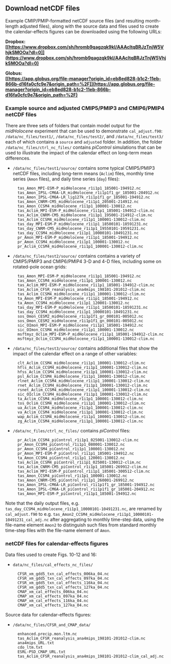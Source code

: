 ## Download netCDF files ##

Example CMIP/PMIP-formatted netCDF source files (and resulting month-length adjusted files), along with the source data and files used to create the calendar-effects figures can be downloaded using the following URLs:

**Dropbox:  
[[https://www.dropbox.com/sh/hromb9qagzqk9kl/AAAcItqBRJzTnjW5VhjkSMOOa?dl=0]](https://www.dropbox.com/sh/hromb9qagzqk9kl/AAAcItqBRJzTnjW5VhjkSMOOa?dl=0)**

**Globus:  
[[https://app.globus.org/file-manager?origin_id=eb8ed828-b1c2-11eb-866b-d16fa0cfc9e7&origin_path=%2F]](https://app.globus.org/file-manager?origin_id=eb8ed828-b1c2-11eb-866b-d16fa0cfc9e7&origin_path=%2F)**

### Example source and adjusted CMIP5/PMIP3 and CMIP6/PMIP4 netCDF files ###

There are three sets of folders that contain model output for the *midHolocene* experiment that can be used to demonstrate `cal_adjust.f90`:  `/data/nc_files/test1/`, `/data/nc_files/test2/`, and `/data/nc_files/test3/` each of which contains a `source` and `adjusted` folder.  In addition, the folder `/data/nc_files/ctrl_nc_files/` contains *piControl* simulations that can be used to illustrate the impact of the calendar effect on long-term mean differences.

- `/data/nc_files/test1/source/` contains some typical CMIP5/PMIP3 netCDF files, including long-term means (`Aclim`) files, monthly time series (`Amon` files), and daily time series (`day`) files):
	
		tas_Amon_MPI-ESM-P_midHolocene_r1i1p1_185001-194912.nc
		tas_Amon_IPSL-CM6A-LR_midHolocene_r1i1p1f1_gr_185001-204912.nc
		tas_Amon_IPSL-CM6A-LR_lig127k_r1i1p1f1_gr_185001-194912.nc
		tas_Amon_CNRM-CM5_midHolocene_r1i1p1_205001-214912.nc
		tas_Amon_CCSM4_midHolocene_r1i1p1_100001-130012.nc
		tas_Aclim_MPI-ESM-P_midHolocene_r1i1p1_185001-194912-clim.nc
		tas_Aclim_CNRM-CM5_midHolocene_r1i1p1_195001-214912-clim.nc
		tas_Aclim_CCSM4_midHolocene_r1i1p1_100001-130012-clim.nc
		tas_day_MPI-ESM-P_midHolocene_r1i1p1_18500101-18591231.nc
		tas_day_CNRM-CM5_midHolocene_r1i1p1_19550101-19591231.nc
		tas_day_CCSM4_midHolocene_r1i1p1_10000101-10491231.nc
		pr_Amon_MPI-ESM-P_midHolocene_r1i1p1_185001-194912.nc
		pr_Amon_CCSM4_midHolocene_r1i1p1_100001-130012.nc
		pr_Aclim_CCSM4_midHolocene_r1i1p1_100001-130012-clim.nc

- `/data/nc_files/test2/source/` contains contains a variety of CMIP5/PMIP3 and CMIP6/PMIP4 3-D and 4-D files, including some on rotated-pole ocean grids:

		tas_Amon_MPI-ESM-P_midHolocene_r1i1p1_185001-194912.nc
		tas_Amon_CCSM4_midHolocene_r1i1p1_100001-130012.nc
		tas_Aclim_MPI-ESM-P_midHolocene_r1i1p1_185001-194912-clim.nc
		tas_Aclim_CFSR_reanalysis_ana4mips_198101-201012-clim.nc
		tas_Aclim_CCSM4_midHolocene_r1i1p1_100001-130012-clim.nc
		ta_Amon_MPI-ESM-P_midHolocene_r1i1p1_185001-194912.nc
		ta_Amon_CCSM4_midHolocene_r1i1p1_120001-130012.nc
		tas_day_MPI-ESM-P_midHolocene_r1i1p1_18500101-18591231.nc
		tas_day_CCSM4_midHolocene_r1i1p1_10000101-10491231.nc
		sos_Omon_CESM2_midHolocene_r1i1p1f1_gr_000101-005012.nc
		sos_Omon_CESM2_midHolocene_r1i1p1f1_gn_000101-005012.nc
		sic_OImon_MPI-ESM-P_midHolocene_r1i1p1_185001-194912.nc
		sic_OImon_CCSM4_midHolocene_r1i1p1_100001-130012.nc
		msftmyz_Oclim_MPI-ESM-P_midHolocene_r1i1p1_185001-194912-clim.nc
		msftmyz_Oclim_CCSM4_midHolocene_r1i1p1_100001-130012-clim.nc

- `/data/nc_files/test3/source/` contains additional files that show the impact of the calendar effect on a range of other variables:

		clt_Aclim_CCSM4_midHolocene_r1i1p1_100001-130012-clim.nc
		hfls_Aclim_CCSM4_midHolocene_r1i1p1_100001-130012-clim.nc
		hfss_Aclim_CCSM4_midHolocene_r1i1p1_100001-130012-clim.nc
		psl_Aclim_CCSM4_midHolocene_r1i1p1_100001-130012-clim.nc
		rlnet_Aclim_CCSM4_midHolocene_r1i1p1_100001-130012-clim.nc
		rnet_Aclim_CCSM4_midHolocene_r1i1p1_100001-130012-clim.nc
		rsnet_Aclim_CCSM4_midHolocene_r1i1p1_100001-130012-clim.nc
		sic_OIclim_CCSM4_midHolocene_r1i1p1_100001-130012-clim.nc
		ta_Aclim_CCSM4_midHolocene_r1i1p1_100001-130012-clim.nc
		tos_Oclim_CCSM4_midHolocene_r1i1p1_100001-130012-clim.nc
		ua_Aclim_CCSM4_midHolocene_r1i1p1_100001-130012-clim.nc
		va_Aclim_CCSM4_midHolocene_r1i1p1_100001-130012-clim.nc
		wap_Aclim_CCSM4_midHolocene_r1i1p1_100001-130012-clim.nc
		zg_Aclim_CCSM4_midHolocene_r1i1p1_100001-130012-clim.nc

- `/data/nc_files/ctrl_nc_files/` contains *piControl* files:

		pr_Aclim_CCSM4_piControl_r1i1p1_025001-130012-clim.nc
		pr_Amon_CCSM4_piControl_r1i1p1_080001-130012.nc
		pr_Amon_CCSM4_piControl_r1i1p1_100001-130012.nc
		pr_Amon_MPI-ESM-P_piControl_r1i1p1_185001-194912.nc
		ta_Amon_CCSM4_piControl_r1i1p1_120001-130012.nc
		tas_Aclim_CCSM4_piControl_r1i1p1_025001-130012-clim.nc
		tas_Aclim_CNRM-CM5_piControl_r1i1p1_185001-269912-clim.nc
		tas_Aclim_MPI-ESM-P_piControl_r1i1p1_185001-300512-clim.nc
		tas_Amon_CCSM4_piControl_r1i1p1_100001-130012.nc
		tas_Amon_CNRM-CM5_piControl_r1i1p1_260001-269912.nc
		tas_Amon_IPSL-CM6A-LR_piControl_r1i1p1f1_gr_185001-194912.nc
		tas_Amon_IPSL-CM6A-LR_piControl_r1i1p1f1_gr_185001-204912.nc
		tas_Amon_MPI-ESM-P_piControl_r1i1p1_185001-194912.nc

Note that the daily output files, e.g. `tas_day_CCSM4_midHolocene_r1i1p1_10000101-10491231.nc`, are renamed by `cal_adjust.f90` to e.g. `tas_Amon2_CCSM4_midHolocene_r1i1p1_10000101-10491231_cal_adj.nc` after aggregating to monthly time-step data, using the file-name element `Amon2` to distinguish such files from standard monthly time-step files with the file-name element of `Amon`.

### netCDF files for calendar-effects figures ###

Data files used to create Figs. 10-12 and 16:

- `data/nc_files/cal_effects_nc_files/`

		CFSR_xm_gdd5_txn_cal_effects_006ka_04.nc
		CFSR_xm_gdd5_txn_cal_effects_097ka_04.nc
		CFSR_xm_gdd5_txn_cal_effects_116ka_04.nc
		CFSR_xm_gdd5_txn_cal_effects_127ka_04.nc
		CMAP_xm_cal_effects_006ka_04.nc
		CMAP_xm_cal_effects_097ka_04.nc
		CMAP_xm_cal_effects_116ka_04.nc
		CMAP_xm_cal_effects_127ka_04.nc

Source data for calendar-effects figures:

- `/data/nc_files/CFSR_and_CMAP_data/`
	
		enhanced.precip.mon.ltm.nc
		tas_Aclim_CFSR_reanalysis_ana4mips_198101-201012-clim.nc
		ana4mips_URL.txt
		cdo_ltm.txt
		ESRL-PSD_CMAP_URL.txt
		tas_Aclim_CFSR_reanalysis_ana4mips_198101-201012-clim_cal_adj.nc
